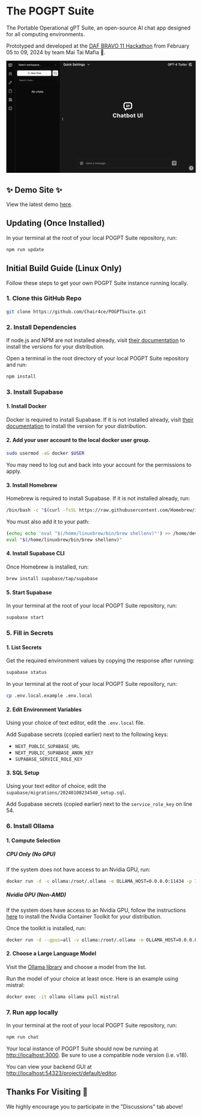# The POGPT Suite

The Portable Operational gPT Suite, an open-source AI chat app designed for all computing environments.

Prototyped and developed at the [DAF BRAVO 11 Hackathon](https://www.defense.gov/News/Releases/Release/Article/3610215/chief-digital-and-artificial-intelligence-office-to-host-hackathon-in-hawaii/) from February 05 to 09, 2024 by team Mai Tai Mafia 🍹.

<img src="./public/readme/screenshot.png" alt="Chatbot UI" width="600">

## ✨ Demo Site ✨

View the latest demo [here](https://pogpt.ambercaravalho.com).

## Updating (Once Installed)

In your terminal at the root of your local POGPT Suite repository, run:

```bash
npm run update
```

## Initial Build Guide (Linux Only)

Follow these steps to get your own POGPT Suite instance running locally.

### 1. Clone this GitHub Repo

```bash
git clone https://github.com/Chair4ce/POGPTSuite.git
```

### 2. Install Dependencies

If node.js and NPM are not installed already, visit [their documentation](https://github.com/nodesource/distributions?tab=readme-ov-file#table-of-contents) to install the versions for your distribution.

Open a terminal in the root directory of your local POGPT Suite repository and run:

```bash
npm install
```

### 3. Install Supabase

#### 1. Install Docker

Docker is required to install Supabase. If it is not installed already, visit [their documentation](https://docs.docker.com/engine/install/) to install the version for your distribution.

#### 2. Add your user account to the local docker user group.

```bash
sudo usermod -aG docker $USER
```

You may need to log out and back into your account for the permissions to apply.

#### 3. Install Homebrew

Homebrew is required to install Supabase. If it is not installed already, run:

```bash
/bin/bash -c "$(curl -fsSL https://raw.githubusercontent.com/Homebrew/install/HEAD/install.sh)"
```

You must also add it to your path:

```bash
(echo; echo 'eval "$(/home/linuxbrew/bin/brew shellenv)"') >> /home/dev/.bashrc
eval "$(/home/linuxbrew/bin/brew shellenv)"
```

#### 4. Install Supabase CLI

Once Homebrew is installed, run:

```bash
brew install supabase/tap/supabase
```

#### 5. Start Supabase

In your terminal at the root of your local POGPT Suite repository, run:

```bash
supabase start
```

### 5. Fill in Secrets

#### 1. List Secrets

Get the required environment values by copying the response after running:

```bash
supabase status
```

In your terminal at the root of your local POGPT Suite repository, run:

```bash
cp .env.local.example .env.local
```

#### 2. Edit Environment Variables

Using your choice of text editor, edit the `.env.local` file.

Add Supabase secrets (copied earlier) next to the following keys:
- `NEXT_PUBLIC_SUPABASE_URL`
- `NEXT_PUBLIC_SUPABASE_ANON_KEY`
- `SUPABASE_SERVICE_ROLE_KEY`

#### 3. SQL Setup

Using your text editor of choice, edit the `supabase/migrations/20240108234540_setup.sql`.

Add Supabase secrets (copied earlier) next to the `service_role_key` on line 54.

### 6. Install Ollama

#### 1. Compute Selection

##### CPU Only (No GPU)

If the system does not have access to an Nvidia GPU, run:

```bash
docker run -d -v ollama:/root/.ollama -e OLLAMA_HOST=0.0.0.0:11434 -p 11434:11434 --name ollama ollama/ollama
```

##### Nvidia GPU (Non-AMD)

If the system does have access to an Nvidia GPU, follow the instructions [here](https://docs.nvidia.com/datacenter/cloud-native/container-toolkit/latest/install-guide.html) to install the Nvidia Container Toolkit for your distribution.

Once the toolkit is installed, run:

```bash
docker run -d --gpus=all -v ollama:/root/.ollama -e OLLAMA_HOST=0.0.0.0:11434 -p 11434:11434 --name ollama ollama/ollama
```

#### 2. Choose a Large Language Model

Visit the [Ollama library](https://ollama.ai/library) and choose a model from the list.

Run the model of your choice at least once. Here is an example using mistral:

```bash
docker exec -it ollama ollama pull mistral
```

### 7. Run app locally

In your terminal at the root of your local POGPT Suite repository, run:

```bash
npm run chat
```

Your local instance of POGPT Suite should now be running at [http://localhost:3000](http://localhost:3000). Be sure to use a compatible node version (i.e. v18).

You can view your backend GUI at [http://localhost:54323/project/default/editor](http://localhost:54323/project/default/editor).

## Thanks For Visiting 👋

We highly encourage you to participate in the "Discussions" tab above!
